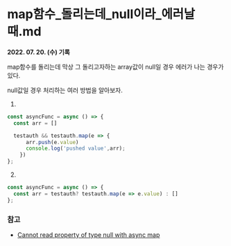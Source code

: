 # map함수_돌리는데_null이라_에러날때.md

**2022. 07. 20. (수) 기록**

map함수를 돌리는데 막상 그 돌리고자하는 array값이 null일 경우 에러가 나는 경우가 있다.

null값일 경우 처리하는 여러 방법을 알아보자.

1.
```javascript
const asyncFunc = async () => {
  const arr = []

  testauth && testauth.map(e => {
      arr.push(e.value)
      console.log('pushed value',arr);
    })
};
```

2.
```javascript
const asyncFunc = async () => {
  const arr = testauth? testauth.map(e => e.value) : []
};
```
### 참고
* [Cannot read property of type null with async map](https://stackoverflow.com/questions/64690607/cannot-read-property-of-type-null-with-async-map)
